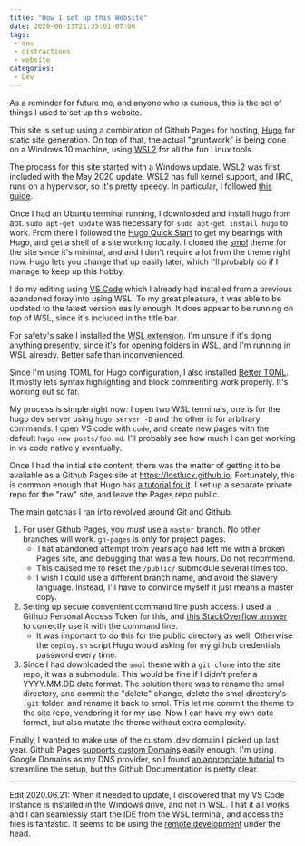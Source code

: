 ```yaml
---
title: "How I set up this Website"
date: 2020-06-13T21:35:01-07:00
tags:
 - dev
 - distractions 
 - website
categories:
 - Dev
---
```


As a reminder for future me, and anyone who is curious, this is the set of things
I used to set up this website.

<!--more-->

This site is set up using a combination of Github Pages for hosting, [Hugo](https://gohugo.io/)
for static site generation. On top of that, the actual "gruntwork" is being done on a Windows 10
machine, using [WSL2](https://docs.microsoft.com/en-us/windows/wsl/) for all the fun Linux tools.

The process for this site started with a Windows update. WSL2 was first included with the May 2020
update.  WSL2 has full kernel support, and IIRC, runs on a hypervisor, so it's pretty speedy.
In particular, I followed [this guide](https://docs.microsoft.com/en-us/windows/wsl/install-win10).

Once I had an Ubuntu terminal running, I downloaded and install hugo from apt.  `sudo apt-get update` was necessary for `sudo apt-get install hugo` to work. 
From there I followed the [Hugo Quick Start](https://gohugo.io/getting-started/quick-start/) to get
my bearings with Hugo, and get a shell of a site working locally. I cloned the [smol](https://themes.gohugo.io/smol/) theme for the site since it's minimal, and and I don't require a lot from the
theme right now. Hugo lets you change that up easily later, which I'll probably do if I manage
to keep up this hobby.

I do my editing using [VS Code](https://code.visualstudio.com/) which  I already had 
installed from a previous abandoned foray into using WSL. To my great pleasure, it was able to be
updated to the latest version easily enough. It does appear to be running on top of WSL, since
it's included in the title bar. 

For safety's sake I installed the 
[WSL extension](https://marketplace.visualstudio.com/items?itemName=ms-vscode-remote.remote-wsl). I'm unsure if it's doing anything presently, since it's for opening folders in WSL, and I'm running in
WSL already. Better safe than inconvenienced. 

Since I'm using TOML for Hugo configuration, I also installed [Better TOML](https://marketplace.visualstudio.com/items?itemName=bungcip.better-toml). It mostly lets syntax highlighting and 
block commenting work properly. It's working out so far.

My process is simple right now: I open two WSL terminals, one is for the hugo dev server using `hugo server -D`  and the other is for arbitrary commands. I open VS code with `code`, and
create new pages with the default `hugo new posts/foo.md`. I'll probably see how much I can get
working in vs code natively eventually.

Once I had the initial site content, there was the matter of getting it to be available as a 
Github Pages site at https://lostluck.github.io. Fortunately, this is common enough that Hugo
has [a tutorial for it](https://gohugo.io/hosting-and-deployment/hosting-on-github/). I set up
a separate private repo for the "raw" site, and leave the Pages repo public.

The main gotchas I ran into revolved around Git and Github.

1. For user Github Pages, you *must* use a `master` branch. No other branches will work. `gh-pages` is
only for project pages.
    * That abandoned attempt from years ago had left me with a broken Pages site, and debugging 
    that was a few hours. Do not recommend.
    * This caused me to reset the `/public/` submodule several times too.
    * I wish I could use a different branch name, and avoid the slavery language. Instead, I'll
    have to convince myself it just means a master copy.
1. Setting up secure convenient command line push access. I used a Github Personal Access Token for this, and [this StackOverflow answer](https://stackoverflow.com/questions/18935539/authenticate-with-github-using-a-token) to correctly use it with the command line.
    * It was important to do this for the public directory as well. Otherwise the `deploy.sh` script Hugo would asking for my github credentials password every time. 
1. Since I had downloaded the `smol` theme with a `git clone` into the site repo, it was a submodule.
This would be fine if I didn't prefer a YYYY.MM.DD date format. The solution there was to rename the
smol directory, and commit the "delete" change, delete the smol directory's `.git` folder, and rename
it back to smol. This let me commit the theme to the site repo, vendoring it for my use. Now I can
have my own date format, but also mutate the theme without extra complexity.

Finally, I wanted to make use of the custom .dev domain I picked up last year. Github Pages
[supports custom Domains](https://help.github.com/en/github/working-with-github-pages/configuring-a-custom-domain-for-your-github-pages-site) easily enough. I'm using Google Domains
as my DNS provider, so I found [an appropriate tutorial](https://dev.to/trentyang/how-to-setup-google-domain-for-github-pages-1p58) to streamline the setup, but the Github Documentation
is pretty clear.

-----

Edit 2020.06.21: When it needed to update, I discovered that my VS Code instance is
 installed in the Windows drive, and not in WSL. 
 That it all works, and I can seamlessly start the IDE from the WSL terminal, and
access the files is fantastic. 
It seems to be using the [remote development](https://code.visualstudio.com/docs/remote/remote-overview) under the head.
